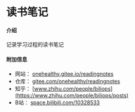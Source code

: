 # 读书笔记

#### 介绍
记录学习过程的读书笔记

#### 附加信息
 - 网站： [onehealthy.gitee.io/readingnotes](http://onehealthy.gitee.io/readingnotes)
 - 仓库： [gitee.com/onehealthy/readingnotes](https://gitee.com/onehealthy/readingnotes)
 - 知乎： [www.zhihu.com/people/biliops](https://www.zhihu.com/people/biliops/posts)
 - B站： [space.bilibili.com/10328533](https://space.bilibili.com/10328533)